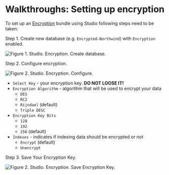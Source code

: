 # Walkthroughs: Setting up encryption

To set up an [Encryption](../../server/bundles/encryption) bundle using Studio following steps need to be taken:

Step 1. Create new database (e.g. `Encrypted-Northwind`) with `Encryption` enabled.

![Figure 1. Studio. Encryption. Create database.](images/encryption-1.png)  

Step 2. Configure encryption.

![Figure 2. Studio. Encryption. Configure.](images/encryption-2.png)  

- `Select Key` - your encryption key. **DO NOT LOOSE IT!**
- `Encryption Algorithm` - algorithm that will be used to encrypt your data
	- `DES`
	- `RC2`
	- `Rijndael` (default)
	- `Triple DESC`
- `Encryption Key Bits`
	- `128`
	- `192`
	- `256` (default)
- `Indexes` - indicates if indexing data should be encrypted or not
	- `Encrypt` (default)
	- `Unencrypt`

Step 3. Save Your Encryption Key.

![Figure 2. Studio. Encryption. Save Encryption Key.](images/encryption-3.png)  
